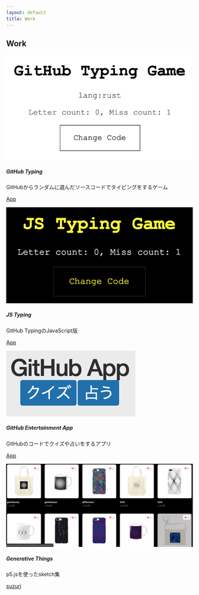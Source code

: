 ```yaml
---
layout: default
title: Work
---
```

## Work

<!-- <img src="img/typing.png" width="200">
* [GitHub Typing](https://calm-chamber-39150.herokuapp.com/) -->

<!-- <img src="img/generative.png" width="200">
* [Generative Things](https://suzuri.jp/hir0ki_0ka) -->

<div class="row">
</div><!-- /.row -->


<div class="row">
  <div class="col-sm-6 col-md-3">
    <div class="card img-thumbnail">
      <img class="card-img-top" src="img/typing.png" alt="画像">
      <div class="card-body px-2 py-3">
        <h5 class="card-title">GitHub Typing</h5>
        <p class="card-text">GitHubからランダムに選んだソースコードでタイピングをするゲーム</p>
        <p class="mb-0"><a href="https://calm-chamber-39150.herokuapp.com/" class="btn btn-primary btn-sm">App</a></p>
      </div><!-- /.card-body -->
    </div><!-- /.card -->
  </div><!-- /.col-sm-6.col-md-3 -->

  <div class="col-sm-6 col-md-3">
    <div class="card img-thumbnail">
      <img class="card-img-top" src="img/JStyping.png" alt="画像">
      <div class="card-body px-2 py-3">
        <h5 class="card-title">JS Typing</h5>
        <p class="card-text">GitHub TypingのJavaScript版</p>
        <p class="mb-0"><a href="https://js-typing.herokuapp.com/" class="btn btn-primary btn-sm">App</a></p>
      </div><!-- /.card-body -->
    </div><!-- /.card -->
  </div><!-- /.col-sm-6.col-md-3 -->

  <div class="col-sm-6 col-md-3">
    <div class="card img-thumbnail">
      <img class="card-img-top" src="img/ghApp.png" alt="画像">
      <div class="card-body px-2 py-3">
        <h5 class="card-title">GitHub Entertainment App</h5>
        <p class="card-text">GitHubのコードでクイズや占いをするアプリ</p>
        <p class="mb-0"><a href="https://gh-app.herokuapp.com/" class="btn btn-primary btn-sm">App</a></p>
      </div><!-- /.card-body -->
    </div><!-- /.card -->
  </div><!-- /.col-sm-6.col-md-3 -->

   <div class="col-sm-6 col-md-3">
    <div class="card img-thumbnail">
      <img class="card-img-top" src="img/generative.png" alt="画像">
      <div class="card-body px-2 py-3">
        <h5 class="card-title">Generative Things</h5>
        <p class="card-text">p5.jsを使ったsketch集</p>
        <p class="mb-0"><a href="https://neort.io/Gt8eI4ixzzfU5PAG1jp6vX7qJNx2" class="btn btn-primary btn-sm">suzuri</a></p>
      </div><!-- /.card-body -->
    </div><!-- /.card -->
  </div><!-- /.col-sm-6.col-md-3 -->

</div><!-- /.row -->